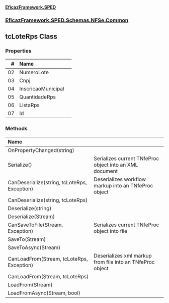 #### [EficazFramework.SPED](EficazFrameworkSPED.md 'EficazFramework SPED')
### [EficazFramework.SPED.Schemas.NFSe.Common](EficazFramework.SPED.Schemas.NFSe.Common.md 'EficazFramework.SPED.Schemas.NFSe.Common')

## tcLoteRps Class
### Properties

| # | Name | |
| ---: | :--- | :--- |
| 02 | NumeroLote |  |
| 03 | Cnpj |  |
| 04 | InscricaoMunicipal |  |
| 05 | QuantidadeRps |  |
| 06 | ListaRps |  |
| 07 | Id |  |
### Methods

| Name | |
| :--- | :--- |
| OnPropertyChanged(string) |  |
| Serialize() | Serializes current TNfeProc object into an XML document |
| CanDeserialize(string, tcLoteRps, Exception) | Deserializes workflow markup into an TNfeProc object |
| CanDeserialize(string, tcLoteRps) |  |
| Deserialize(string) |  |
| Deserialize(Stream) |  |
| CanSaveToFile(Stream, Exception) | Serializes current TNfeProc object into file |
| SaveTo(Stream) |  |
| SaveToAsync(Stream) |  |
| CanLoadFrom(Stream, tcLoteRps, Exception) | Deserializes xml markup from file into an TNfeProc object |
| CanLoadFrom(Stream, tcLoteRps) |  |
| LoadFrom(Stream) |  |
| LoadFromAsync(Stream, bool) |  |
